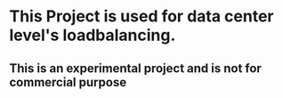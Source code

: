 # This Project is used for data center level's loadbalancing.

## This is an experimental project and is not for commercial purpose
